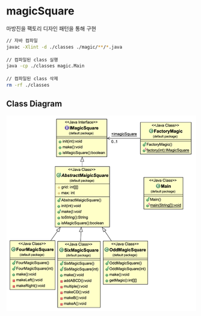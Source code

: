 # magicSquare

마방진을 팩토리 디자인 패턴을 통해 구현

```sh
// 자바 컴파일
javac -Xlint -d ./classes ./magic/**/*.java

// 컴파일된 class 실행
java -cp ./classes magic.Main

// 컴파일된 class 삭제
rm -rf ./classes
```

## Class Diagram

![class_diagram](class_diagram.png)
